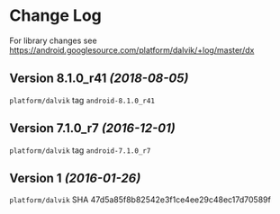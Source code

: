 Change Log
==========

For library changes see https://android.googlesource.com/platform/dalvik/+log/master/dx


Version 8.1.0_r41 *(2018-08-05)*
--------------------------------

`platform/dalvik` tag `android-8.1.0_r41`


Version 7.1.0_r7 *(2016-12-01)*
-------------------------------

`platform/dalvik` tag `android-7.1.0_r7`


Version 1 *(2016-01-26)*
------------------------

`platform/dalvik` SHA 47d5a85f8b82542e3f1ce4ee29c48ec17d70589f

